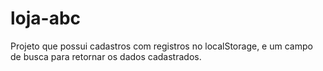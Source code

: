 # loja-abc
Projeto que possui cadastros com registros no localStorage,  e um campo de busca para retornar os dados cadastrados.
